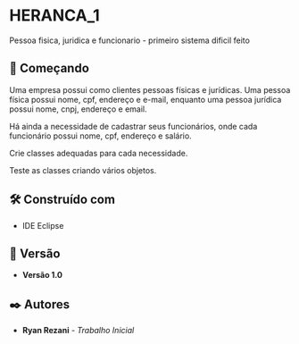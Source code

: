 # HERANCA_1
Pessoa fisica, juridica e funcionario - primeiro sistema dificil feito

## 🚀 Começando

Uma empresa possui como clientes pessoas físicas e jurídicas. Uma pessoa física possui nome, cpf, endereço e e-mail, enquanto uma pessoa jurídica possui nome, cnpj, endereço e email.

Há ainda a necessidade de cadastrar seus funcionários, onde cada funcionário possui nome, cpf, endereço e salário.

Crie classes adequadas para cada necessidade.

Teste as classes criando vários objetos.


## 🛠️ Construído com

* IDE Eclipse

## 📌 Versão

* **Versão 1.0**

## ✒️ Autores

* **Ryan Rezani** - *Trabalho Inicial* 
